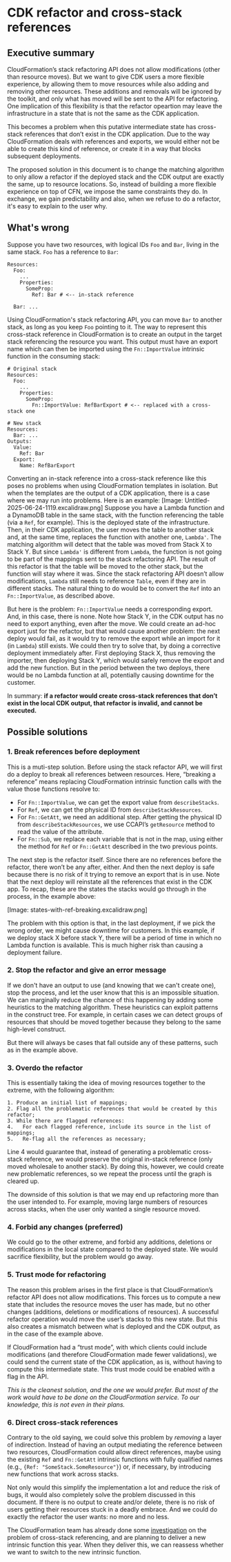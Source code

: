 # CDK refactor and cross-stack references

## Executive summary

CloudFormation’s stack refactoring API does not allow modifications (other than resource moves). But we want to give CDK users a more flexible experience, by allowing them to move resources while also adding and removing other resources. These additions and removals will be ignored by the toolkit, and only what has moved will be sent to the API for refactoring. One implication of this flexibility is that the refactor opeartion may leave the infrastructure in a state that is not the same as the CDK application.

This becomes a problem when this putative intermediate state has cross-stack references that don’t exist in the CDK application. Due to the way CloudFormation deals with references and exports, we would either not be able to create this kind of reference, or create it in a way that blocks subsequent deployments.

The proposed solution in this document is to change the matching algorithm to only allow a refactor if the deployed stack and the CDK output are exactly the same, up to resource locations. So, instead of building a more flexible experience on top of CFN, we impose the same constraints they do. In exchange, we gain predictability and also, when we refuse to do a refactor, it's easy to explain to the user why.

## What's wrong

Suppose you have two resources, with logical IDs `Foo` and `Bar`, living in the same stack. `Foo` has a reference to `Bar`:

```
Resources:
  Foo:
    ...
    Properties:
      SomeProp:
        Ref: Bar # <-- in-stack reference

  Bar: ...
```

Using CloudFormation's stack refactoring API, you can move `Bar` to another stack, as long as you keep `Foo` pointing to it. The way to represent this cross-stack reference in CloudFormation is to create an output in the target stack referencing the resource you want. This output must have an export name which can then be imported using the `Fn::ImportValue` intrinsic function in the consuming stack:

```
# Original stack
Resources:
  Foo:
    ...
    Properties:
      SomeProp:
        Fn::ImportValue: RefBarExport # <-- replaced with a cross-stack one
```

```
# New stack
Resources:
  Bar: ...
Outputs:
  Value:
    Ref: Bar
  Export:
    Name: RefBarExport
```

Converting an in-stack reference into a cross-stack reference like this poses no problems when using CloudFormation templates in isolation. But when the templates are the output of a CDK application, there is a case where we may run into problems. Here is an example:
[Image: Untitled-2025-06-24-1119.excalidraw.png]
Suppose you have a Lambda function and a DynamoDB table in the same stack, with the function referencing the table (via a `Ref`, for example). This is the deployed state of the infrastructure. Then, in their CDK application, the user moves the table to another stack and, at the same time, replaces the function with another one, `Lambda'`. The matching algorithm will detect that the table was moved from Stack X to Stack Y. But since `Lambda'` is different from `Lambda`, the function is not going to be part of the mappings sent to the stack refactoring API. The result of this refactor is that the table will be moved to the other stack, but the function will stay where it was. Since the stack refactoring API doesn’t allow modifications, `Lambda` still needs to reference `Table`, even if they are in different stacks. The natural thing to do would be to convert the `Ref` into an `Fn::ImportValue`, as described above.

But here is the problem: `Fn::ImportValue` needs a corresponding export. And, in this case, there is none. Note how Stack Y, in the CDK output has no need to export anything, even after the move. We could create an ad-hoc export just for the refactor, but that would cause another problem: the next deploy would fail, as it would try to remove the export while an import for it (in `Lambda`) still exists. We could then try to solve that, by doing a corrective deployment immediately after. First deploying Stack X, thus removing the importer, then deploying Stack Y, which would safely remove the export and add the new function. But in the period between the two deploys, there would be no Lambda function at all, potentially causing downtime for the customer.

In summary: **if a refactor would create cross-stack references that don’t exist in the local CDK output, that refactor is invalid, and cannot be executed.**

## Possible solutions

### 1. Break references before deployment

This is a muti-step solution. Before using the stack refactor API, we will first do a deploy to break all references between resources. Here, “breaking a reference” means replacing CloudFormation intrinsic function calls with the value those functions resolve to:

* For `Fn::ImportValue`, we can get the export value from `describeStacks`.
* For `Ref`, we can get the physical ID from `describeStackResources`.
* For `Fn::GetAtt`, we need an additional step. After getting the physical ID from `describeStackResources`, we use CCAPI’s `getResource` method to read the value of the attribute.
* For `Fn::Sub`, we replace each variable that is not in the map, using either the method for `Ref` or `Fn::GetAtt` described in the two previous points.

The next step is the refactor itself. Since there are no references before the refactor, there won’t be any after, either. And then the next deploy is safe because there is no risk of it trying to remove an export that is in use. Note that the next deploy will reinstate all the references that exist in the CDK app. To recap, these are the states the stacks would go through in the process, in the example above:


[Image: states-with-ref-breaking.excalidraw.png]

The problem with this option is that, in the last deployment, if we pick the wrong order, we might cause downtime for customers. In this example, if we deploy stack X before stack Y, there will be a period of time in which no Lambda function is available. This is much higher risk than causing a deployment failure.

### 2. Stop the refactor and give an error message

If we don't have an output to use (and knowing that we can't create one), stop the process, and let the user know that this is an impossible situation. We can marginally reduce the chance of this happening by adding some heuristics to the matching algorithm. These heuristics can exploit patterns in the construct tree. For example, in certain cases we can detect groups of resources that should be moved together because they belong to the same high-level construct.

But there will always be cases that fall outside any of these patterns, such as in the example above.

### 3. Overdo the refactor

This is essentially taking the idea of moving resources together to the extreme, with the following algorithm:

```
1. Produce an initial list of mappings;
2. Flag all the problematic references that would be created by this refactor;
3. While there are flagged references:
4.   For each flagged reference, include its source in the list of mappings;
5.   Re-flag all the references as necessary;
```

Line 4 would guarantee that, instead of generating a problematic cross-stack reference, we would preserve the original in-stack reference (only moved wholesale to another stack). By doing this, however, we could create new problematic references, so we repeat the process until the graph is cleared up.

The downside of this solution is that we may end up refactoring more than the user intended to. For example, moving large numbers of resources across stacks, when the user only wanted a single resource moved.

### 4. Forbid any changes (preferred)

We could go to the other extreme, and forbid any additions, deletions or modifications in the local state compared to the deployed state. We would sacrifice flexibility, but the problem would go away.

### 5. Trust mode for refactoring

The reason this problem arises in the first place is that CloudFormation’s refactor API does not allow modifications. This forces us to compute a new state that includes the resource moves the user has made, but no other changes (additions, deletions or modifications of resources). A successful refactor operation would move the user’s stacks to this new state. But this also creates a mismatch between what is deployed and the CDK output, as in the case of the example above.

If CloudFormation had a “trust mode”, with which clients could include modifications (and therefore CloudFormation made fewer validations), we could send the current state of the CDK application, as is, without having to compute this intermediate state. This trust mode could be enabled with a flag in the API.

*This is the cleanest solution, and the one we would prefer. But most of the work would have to be done on the CloudFormation service. To our knowledge, this is not even in their plans.*

### 6. Direct cross-stack references

Contrary to the old saying, we could solve this problem by *removing* a layer of indirection. Instead of having an output mediating the reference between two resources, CloudFormation could allow direct references, maybe using the existing `Ref` and `Fn::GetAtt` intrinsic functions with fully qualified names (e.g., `{Ref: "SomeStack.SomeResource"}`) or, if necessary, by introducing new functions that work across stacks.

Not only would this simplify the implementation a lot and reduce the risk of bugs, it would also completely solve the problem discussed in this document. If there is no output to create and/or delete, there is no risk of users getting their resources stuck in a deadly embrace. And we could do exactly the refactor the user wants: no more and no less.

The CloudFormation team has already done some [investigation](https://quip-amazon.com/r0TpAvT4CD83/CloudFormation-Cross-AccountRegion-Reference-Solutions) on the problem of cross-stack referencing, and are planning to deliver a new intrinsic function this year. When they deliver this, we can reassess whether we want to switch to the new intrinsic function.
